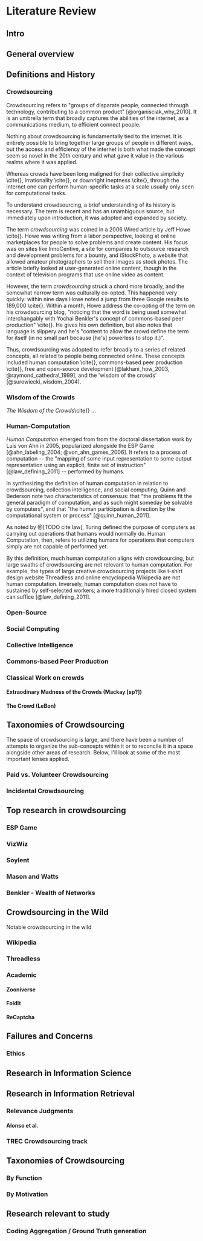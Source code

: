 Literature Review
===================

## Intro

## General overview

## Definitions and History

### Crowdsourcing

Crowdsourcing refers to "groups of disparate people, connected through technology, contributing to a common product" [@organisciak_why_2010].
It is an umbrella term that broadly captures the abilities of the internet, as a communications medium, to efficient connect people.

Nothing about crowdsourcing is fundamentally tied to the internet.
It is entirely possible to bring together large groups of people in different ways, but the access and efficiency of the internet is both
what made the concept seem so novel in the 20th century and what gave it value in the various realms where it was applied.

Whereas crowds have been long maligned for their collective simplicity \cite{<!--TODO: CMST101-->},
irrationality \cite{<!--TODO: Lebon? or next citation? -->},
or downright ineptness \cite{<!--TODO Mackay-->},
through the internet one can perform human-specific tasks at a scale usually only seen for computational tasks.

To understand crowdsourcing, a brief understanding of its history is necessary.
The term is recent and has an unambiguous source, but immediately upon introduction, it was adopted and expanded by society.

The term _crowdsourcing_ was coined in a 2006 Wired article by Jeff Howe \cite{<!--TODO cite Howe 2006 1-->}.
Howe was writing from a labor perspective, looking at online marketplaces for people to solve problems and create content.
His focus was on sites like InnoCentive, a site for companies to outsource research and development problems for a bounty, and iStockPhoto, a website that allowed amateur photographers to sell their images as stock photos.
The article briefly looked at user-generated online content, though in the context of television programs that use online video as content.

However, the term _crowdsourcing_ struck a chord more broadly, and the somewhat narrow term was culturally co-opted.
This happened very quickly: within nine days Howe noted a jump from three Google results to 189,000 \cite{<!--TODO: birth of a meme-->}.
Within a month, Howe address the co-opting of the term on his crowdsourcing blog, "noticing that the word is being used somewhat interchangably with Yochai Benkler's concept of commons-based peer production" \cite{<!--TODO-->}.
He gives his own definition, but also notes that language is slippery and he's "content to allow the crowd define the term for itself (in no small part because [he's] powerless to stop it.)".

Thus, crowdsourcing was adopted to refer broadly to a series of related concepts, all related to people being connected online.
These concepts included
 human computation \cite{<!--TODO-->},
 commons-based peer production \cite{<!--TODO cite coase's penguin and benkler book -->},
 free and open-source development [@lakhani_how_2003, @raymond_cathedral_1999],
 and the 'wisdom of the crowds' [@surowiecki_wisdom_2004].

### Wisdom of the Crowds

_The Wisdom of the Crowds_\cite{<!--TODO-->} ...

### Human-Computation

_Human Computation_ emerged from from the doctoral dissertation work by Luis von Ahn in 2005, popularized alongside the ESP Game [@ahn_labeling_2004; @von_ahn_games_2006]. <!--_-->
It refers to a process of computation -- the "mapping of some input representation to some output representation using an explicit, finite set of instruction" [@law_defining_2011] -- performed by humans.

In synthesizing the definition of human computation in relation to crowdsourcing, collection intelligence, and social computing, Quinn and Bederson note two characteristics of consensus:
 that "the problems fit the general paradigm of computation, and as such might someday be solvable by computers", and 
 that "the human participation is direction by the computational system or process" [@quinn_human_2011].

As noted by @[TODO cite law], Turing defined the purpose of computers as carrying out operations that humans would normally do.
Human Computation, then, refers to utilizing humans for operations that computers simply are not capable of performed yet.

By this definition, much human computation aligns with crowdsourcing, but large swaths of crowdsourcing are not relevant to human computation.
For example, the types of large creative crowdsourcing projects like t-shirt design website Threadless and online encyclopedia Wikipedia are not human computation.
Inversely, human computation does not have to sustained by self-selected workers; a more traditionally hired closed system can suffice [@law_defining_2011].

### Open-Source

### Social Computing

<!-- See Law 2011, and see Bederson 2011 -->

### Collective Intelligence

<!-- also see law and bederson papers -->

### Commons-based Peer Production

### Classical Work on crowds

#### Extraodinary Madness of the Crowds (Mackay [sp?])

#### The Crowd (LeBon)

## Taxonomies of Crowdsourcing

The space of crowdsourcing is large, and there have been a number of attempts to organize the sub-concepts within it or to reconcile it in a space alongside other areas of research.
Below, I'll look at some of the most important lenses applied.

### Paid vs. Volunteer Crowdsourcing

### Incidental Crowdsourcing


## Top research in crowdsourcing

### ESP Game

### VizWiz

### Soylent

### Mason and Watts

### Benkler - Wealth of Networks


## Crowdsourcing in the Wild
Notable crowdsourcing in the wild

### Wikipedia

### Threadless

### Academic

#### Zooniverse

#### FoldIt

#### ReCaptcha


## Failures and Concerns



### Ethics


## Research in Information Science



## Research in Information Retrieval

### Relevance Judgments

#### Alonso et al.

### TREC Crowdsourcing track


## Taxonomies of Crowdsourcing

### By Function

### By Motivation


## Research relevant to study

### Coding Aggregation / Ground Truth generation

### 

<!--TODO: Rename header-->

